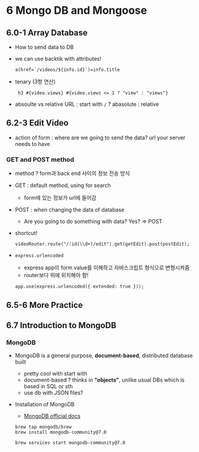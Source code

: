 # 6 Mongo DB and Mongoose

## 6.0-1 Array Database

- How to send data to DB

- we can use backtik with attributes!

  ```
  a(href=`/videos/${info.id}`)=info.title
  ```

- tenary (3항 연산)

  ```
   h3 #{video.views} #{video.views <= 1 ? "view" : "views"}
  ```

- absoulte vs relative URL : start with `/` ? abasolute : relative

## 6.2-3 Edit Video

- action of form : where are we going to send the data? url your server needs to have

### GET and POST method

- method ? form과 back end 사이의 정보 전송 방식
- GET : default method, using for search
  - form에 있는 정보가 url에 들어감
- POST : when changing the data of database

  - Are you going to do something with data? Yes? => POST

- shortcut!

  ```
  videoRouter.route("/:id(\\d+)/edit").get(getEdit).post(postEdit);
  ```

- `express.urlencoded`
  - express app이 form value를 이해하고 자바스크립트 형식으로 변형시켜줌
  - router보다 위에 위치해야 함!
  ```
  app.use(express.urlencoded({ extended: true }));
  ```

## 6.5-6 More Practice

## 6.7 Introduction to MongoDB

### MongoDB

- MongoDB is a general purpose, **document-based**, distributed database built

  - pretty cool with start with
  - document-based ? thinks in **"objects"**, unlike usual DBs which is based in SQL or sth
  - use db with JSON files?

- Installation of MongoDB

  - [MongoDB official docs](https://www.mongodb.com/docs/manual/tutorial/install-mongodb-on-os-x/#std-label-osx-prereq)

  ```
  brew tap mongodb/brew
  brew install mongodb-community@7.0

  brew services start mongodb-community@7.0
  ```
